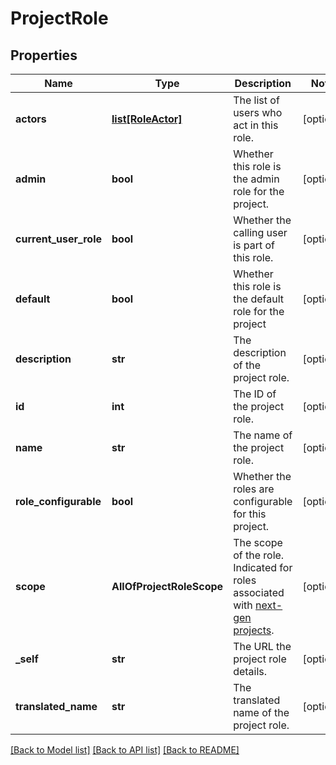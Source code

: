 # ProjectRole

## Properties
Name | Type | Description | Notes
------------ | ------------- | ------------- | -------------
**actors** | [**list[RoleActor]**](RoleActor.md) | The list of users who act in this role. | [optional] 
**admin** | **bool** | Whether this role is the admin role for the project. | [optional] 
**current_user_role** | **bool** | Whether the calling user is part of this role. | [optional] 
**default** | **bool** | Whether this role is the default role for the project | [optional] 
**description** | **str** | The description of the project role. | [optional] 
**id** | **int** | The ID of the project role. | [optional] 
**name** | **str** | The name of the project role. | [optional] 
**role_configurable** | **bool** | Whether the roles are configurable for this project. | [optional] 
**scope** | **AllOfProjectRoleScope** | The scope of the role. Indicated for roles associated with [next-gen projects](https://confluence.atlassian.com/x/loMyO). | [optional] 
**_self** | **str** | The URL the project role details. | [optional] 
**translated_name** | **str** | The translated name of the project role. | [optional] 

[[Back to Model list]](../README.md#documentation-for-models) [[Back to API list]](../README.md#documentation-for-api-endpoints) [[Back to README]](../README.md)

